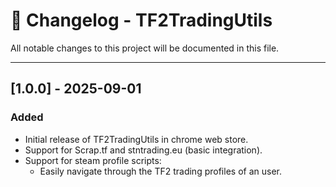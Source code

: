 # 📝 Changelog - TF2TradingUtils

All notable changes to this project will be documented in this file.

---

## [1.0.0] - 2025-09-01
### Added
- Initial release of TF2TradingUtils in chrome web store.
- Support for Scrap.tf and stntrading.eu (basic integration).
- Support for steam profile scripts:
  - Easily navigate through the TF2 trading profiles of an user.